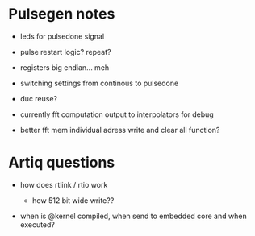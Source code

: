 #  Pulsegen notes

- leds for pulsedone signal

- pulse restart logic? repeat?

- registers big endian... meh

- switching settings from continous to pulsedone

- duc reuse?

- currently fft computation output to interpolators for debug

- better fft mem individual adress write and clear all function?


#  Artiq questions

- how does rtlink / rtio work
  - how 512 bit wide write??

- when is @kernel compiled, when send to embedded core and when executed?

